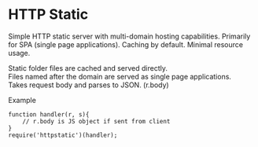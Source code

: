 HTTP Static
===========

Simple HTTP static server with multi-domain hosting capabilities.  Primarily for SPA (single page applications).  Caching by default.  Minimal resource usage.
    
Static folder files are cached and served directly.    
Files named after the domain are served as single page applications.    
Takes request body and parses to JSON. (r.body)    

Example
````
function handler(r, s){
	// r.body is JS object if sent from client
}
require('httpstatic')(handler);
````